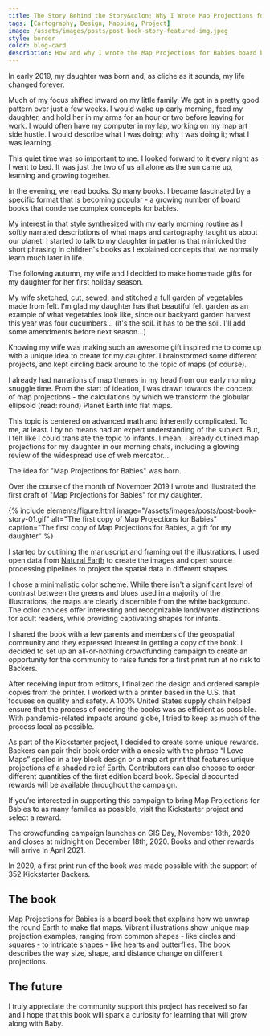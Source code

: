 ```yaml
---
title: The Story Behind the Story&colon; Why I Wrote Map Projections for Babies
tags: [Cartography, Design, Mapping, Project]
image: /assets/images/posts/post-book-story-featured-img.jpeg
style: border
color: blog-card
description: How and why I wrote the Map Projections for Babies board book. And a look at what comes next...
---
```


In early 2019, my daughter was born and, as cliche as it sounds, my life changed forever.

Much of my focus shifted inward on my little family. We got in a pretty good pattern over just a few weeks. I would wake up early morning, feed my daughter, and hold her in my arms for an hour or two before leaving for work. I would often have my computer in my lap, working on my map art side hustle. I would describe what I was doing; why I was doing it; what I was learning.

This quiet time was so important to me. I looked forward to it every night as I went to bed. It was just the two of us all alone as the sun came up, learning and growing together.

In the evening, we read books. So many books. I became fascinated by a specific format that is becoming popular - a growing number of board books that condense complex concepts for babies.

My interest in that style synthesized with my early morning routine as I softly narrated descriptions of what maps and cartography taught us about our planet. I started to talk to my daughter in patterns that mimicked the short phrasing in children's books as I explained concepts that we normally learn much later in life.

The following autumn, my wife and I decided to make homemade gifts for my daughter for her first holiday season.

My wife sketched, cut, sewed, and stitched a full garden of vegetables made from felt. I'm glad my daughter has that beautiful felt garden as an example of what vegetables look like, since our backyard garden harvest this year was four cucumbers... (it's the soil. it has to be the soil. I'll add some amendments before next season...)

Knowing my wife was making such an awesome gift inspired me to come up with a unique idea to create for my daughter. I brainstormed some different projects, and kept circling back around to the topic of maps (of course).

I already had narrations of map themes in my head from our early morning snuggle time. From the start of ideation, I was drawn towards the concept of map projections - the calculations by which we transform the globular ellipsoid (read: round) Planet Earth into flat maps.

This topic is centered on advanced math and inherently complicated. To me, at least. I by no means had an expert understanding of the subject. But, I felt like I could translate the topic to infants. I mean, I already outlined map projections for my daughter in our morning chats, including a glowing review of the widespread use of web mercator...

The idea for "Map Projections for Babies" was born.

Over the course of the month of November 2019 I wrote and illustrated the first draft of "Map Projections for Babies" for my daughter.

{% include elements/figure.html image="/assets/images/posts/post-book-story-01.gif" alt="The first copy of Map Projections for Babies" caption="The first copy of Map Projections for Babies, a gift for my daughter" %}

I started by outlining the manuscript and framing out the illustrations. I used open data from [Natural Earth](https://www.naturalearthdata.com/) to create the images and open source processing pipelines to project the spatial data in different shapes.

I chose a minimalistic color scheme. While there isn't a significant level of contrast between the greens and blues used in a majority of the illustrations, the maps are clearly discernible from the white background. The color choices offer interesting and recognizable land/water distinctions for adult readers, while providing captivating shapes for infants.






I shared the book with a few parents and members of the geospatial community and they expressed interest in getting a copy of the book. I decided to set up an all-or-nothing crowdfunding campaign to create an opportunity for the community to raise funds for a first print run at no risk to Backers.

After receiving input from editors, I finalized the design and ordered sample copies from the printer. I worked with a printer based in the U.S. that focuses on quality and safety. A 100% United States supply chain helped ensure that the process of ordering the books was as efficient as possible. With pandemic-related impacts around globe, I tried to keep as much of the process local as possible.

As part of the Kickstarter project, I decided to create some unique rewards. Backers can pair their book order with a onesie with the phrase “I Love Maps” spelled in a toy block design or a map art print that features unique projections of a shaded relief Earth. Contributors can also choose to order different quantities of the first edition board book. Special discounted rewards will be available throughout the campaign.

If you’re interested in supporting this campaign to bring Map Projections for Babies to as many families as possible, visit the Kickstarter project and select a reward.

The crowdfunding campaign launches on GIS Day, November 18th, 2020 and closes at midnight on December 18th, 2020. Books and other rewards will arrive in April 2021.

In 2020, a first print run of the book was made possible with the support of 352 Kickstarter Backers.



## The book

Map Projections for Babies is a board book that explains how we unwrap the round Earth to make flat maps. Vibrant illustrations show unique map projection examples, ranging from common shapes - like circles and squares - to intricate shapes - like hearts and butterflies. The book describes the way size, shape, and distance change on different projections.



## The future

I truly appreciate the community support this project has received so far and I hope that this book will spark a curiosity for learning that will grow along with Baby.
